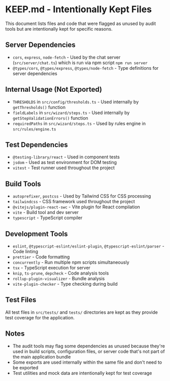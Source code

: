 # KEEP.md - Intentionally Kept Files

This document lists files and code that were flagged as unused by audit tools but are intentionally kept for specific reasons.

## Server Dependencies

- `cors`, `express`, `node-fetch` - Used by the chat server (`src/server/chat.ts`) which is run via npm script `npm run server`
- `@types/cors`, `@types/express`, `@types/node-fetch` - Type definitions for server dependencies

## Internal Usage (Not Exported)

- `THRESHOLDS` in `src/config/thresholds.ts` - Used internally by `getThresholds()` function
- `fieldLabels` in `src/wizard/steps.ts` - Used internally by `getStepValidationErrors()` function
- `requiredPaths` in `src/wizard/steps.ts` - Used by rules engine in `src/rules/engine.ts`

## Test Dependencies

- `@testing-library/react` - Used in component tests
- `jsdom` - Used as test environment for DOM testing
- `vitest` - Test runner used throughout the project

## Build Tools

- `autoprefixer`, `postcss` - Used by Tailwind CSS for CSS processing
- `tailwindcss` - CSS framework used throughout the project
- `@vitejs/plugin-react-swc` - Vite plugin for React compilation
- `vite` - Build tool and dev server
- `typescript` - TypeScript compiler

## Development Tools

- `eslint`, `@typescript-eslint/eslint-plugin`, `@typescript-eslint/parser` - Code linting
- `prettier` - Code formatting
- `concurrently` - Run multiple npm scripts simultaneously
- `tsx` - TypeScript execution for server
- `knip`, `ts-prune`, `depcheck` - Code analysis tools
- `rollup-plugin-visualizer` - Bundle analysis
- `vite-plugin-checker` - Type checking during build

## Test Files

All test files in `src/tests/` and `tests/` directories are kept as they provide test coverage for the application.

## Notes

- The audit tools may flag some dependencies as unused because they're used in build scripts, configuration files, or server code that's not part of the main application bundle
- Some exports are used internally within the same file and don't need to be exported
- Test utilities and mock data are intentionally kept for test coverage
